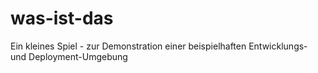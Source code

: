 # was-ist-das
Ein kleines Spiel - zur Demonstration einer beispielhaften Entwicklungs- und Deployment-Umgebung
